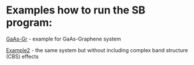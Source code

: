 # Examples how to run the SB program:


[GaAs-Gr](GaAs-Gr) - example for GaAs-Graphene system

[Example2](Examples2) - the same system but without including complex band structure (CBS) effects 




